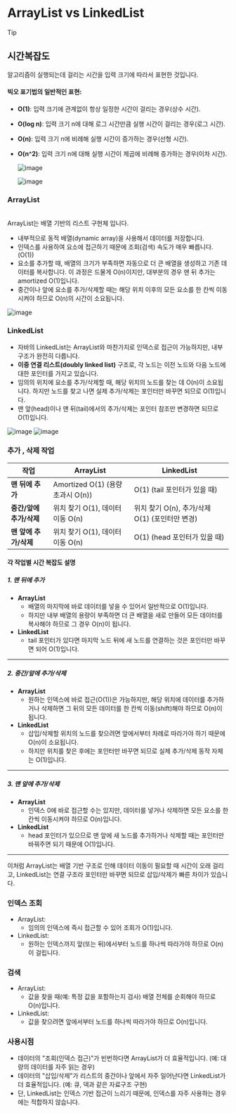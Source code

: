 # ArrayList vs LinkedList

> [!TIP]
>
> ## 시간복잡도
>
> 
>
> 알고리즘이 실행되는데 걸리는 시간을 입력 크기에 따라서 표현한 것입니다.
>
> #### 빅오 표기법의 일반적인 표현:
>
> 
>
> - **O(1)**: 입력 크기에 관계없이 항상 일정한 시간이 걸리는 경우(상수 시간).
>
> - **O(log n)**: 입력 크기 n에 대해 로그 시간만큼 실행 시간이 걸리는 경우(로그 시간).
>
> - **O(n)**: 입력 크기 n에 비례해 실행 시간이 증가하는 경우(선형 시간).
>
> - **O(n^2)**: 입력 크기 n에 대해 실행 시간이 제곱에 비례해 증가하는 경우(이차 시간).
>
>   ![image](https://github.com/user-attachments/assets/6db36190-9a50-4461-b58d-80b932a7e37f)
>
>   ![image](https://github.com/user-attachments/assets/d7295693-e504-4c56-a015-c9751cfc4406)
> 




### ArrayList
<br>
ArrayList는 배열 기반의 리스트 구현체 입니다.

- 내부적으로 동적 배열(dynamic array)을 사용해서 데이터를 저장합니다.
- 인덱스를 사용하여 요소에 접근하기 때문에 조회(검색) 속도가 매우 빠릅니다. (O(1))
- 요소를 추가할 때, 배열의 크기가 부족하면 자동으로 더 큰 배열을 생성하고 기존 데이터를 복사합니다. 이 과정은 드물게 O(n)이지만, 대부분의 경우 맨 뒤 추가는 amortized O(1)입니다.
- 중간이나 앞에 요소를 추가/삭제할 때는 해당 위치 이후의 모든 요소를 한 칸씩 이동시켜야 하므로 O(n)의 시간이 소요됩니다.

![image](https://github.com/user-attachments/assets/35507c89-5d44-4f9b-85a1-5d1e764fd6ee)




### LinkedList 

- 자바의 LinkedList는 ArrayList와 마찬가지로 인덱스로 접근이 가능하지만, 내부 구조가 완전히 다릅니다.
- **이중 연결 리스트(doubly linked list)** 구조로, 각 노드는 이전 노드와 다음 노드에 대한 포인터를 가지고 있습니다.
- 임의의 위치에 요소를 추가/삭제할 때, 해당 위치의 노드를 찾는 데 O(n)이 소요됩니다. 하지만 노드를 찾고 나면 실제 추가/삭제는 포인터만 바꾸면 되므로 O(1)입니다.
- 맨 앞(head)이나 맨 뒤(tail)에서의 추가/삭제는 포인터 참조만 변경하면 되므로 O(1)입니다.
  
![image](https://github.com/user-attachments/assets/af324568-78aa-4a9b-abfe-269d98818216)
![image](https://github.com/user-attachments/assets/bae03e61-74dd-4fae-a1e8-3b2283401dc7)




### 추가 , 삭제 작업

| 작업                   | ArrayList                             | LinkedList                                                      |
|------------------------|---------------------------------------|-----------------------------------------------------------------|
| **맨 뒤에 추가**       | Amortized O(1) (용량 초과시 O(n))     | O(1) (tail 포인터가 있을 때)                                    |
| **중간/앞에 추가/삭제**| 위치 찾기 O(1), 데이터 이동 O(n)       | 위치 찾기 O(n), 추가/삭제 O(1) (포인터만 변경)                   |
| **맨 앞에 추가/삭제**  | 위치 찾기 O(1), 데이터 이동 O(n)       | O(1) (head 포인터가 있을 때)                                    |



#### 각 작업별 시간 복잡도 설명

##### 1. 맨 뒤에 추가  
- **ArrayList**  
  - 배열의 마지막에 바로 데이터를 넣을 수 있어서 일반적으로 O(1)입니다.  
  - 하지만 내부 배열의 용량이 부족하면 더 큰 배열을 새로 만들어 모든 데이터를 복사해야 하므로 그 경우 O(n)이 됩니다.
- **LinkedList**  
  - tail 포인터가 있다면 마지막 노드 뒤에 새 노드를 연결하는 것은 포인터만 바꾸면 되어 O(1)입니다.

---

##### 2. 중간/앞에 추가/삭제  
- **ArrayList**  
  - 원하는 인덱스에 바로 접근(O(1))은 가능하지만, 해당 위치에 데이터를 추가하거나 삭제하면 그 뒤의 모든 데이터를 한 칸씩 이동(shift)해야 하므로 O(n)이 됩니다.
- **LinkedList**  
  - 삽입/삭제할 위치의 노드를 찾으려면 앞에서부터 차례로 따라가야 하기 때문에 O(n)이 소요됩니다.  
  - 하지만 위치를 찾은 후에는 포인터만 바꾸면 되므로 실제 추가/삭제 동작 자체는 O(1)입니다.

---

##### 3. 맨 앞에 추가/삭제  
- **ArrayList**  
  - 인덱스 0에 바로 접근할 수는 있지만, 데이터를 넣거나 삭제하면 모든 요소를 한 칸씩 이동시켜야 하므로 O(n)입니다.
- **LinkedList**  
  - head 포인터가 있으므로 맨 앞에 새 노드를 추가하거나 삭제할 때는 포인터만 바꿔주면 되기 때문에 O(1)입니다.

---

이처럼 ArrayList는 배열 기반 구조로 인해 데이터 이동이 필요할 때 시간이 오래 걸리고, LinkedList는 연결 구조라 포인터만 바꾸면 되므로 삽입/삭제가 빠른 차이가 있습니다.



### 인덱스 조회 

- ArrayList: 
  - 임의의 인덱스에 즉시 접근할 수 있어 조회가 O(1)입니다.
- LinkedList: 
  - 원하는 인덱스까지 앞(또는 뒤)에서부터 노드를 하나씩 따라가야 하므로 O(n)이 걸립니다.


### 검색

- ArrayList: 
  - 값을 찾을 때(예: 특정 값을 포함하는지 검사) 배열 전체를 순회해야 하므로 O(n)입니다.
- LinkedList: 
  - 값을 찾으려면 앞에서부터 노드를 하나씩 따라가야 하므로 O(n)입니다.



### 사용시점

- 데이터의 "조회(인덱스 접근)"가 빈번하다면 ArrayList가 더 효율적입니다. (예: 대량의 데이터를 자주 읽는 경우)
- 데이터의 "삽입/삭제"가 리스트의 중간이나 앞에서 자주 일어난다면 LinkedList가 더 효율적입니다. (예: 큐, 덱과 같은 자료구조 구현)
- 단, LinkedList는 인덱스 기반 접근이 느리기 때문에, 인덱스를 자주 사용하는 경우에는 적합하지 않습니다.







